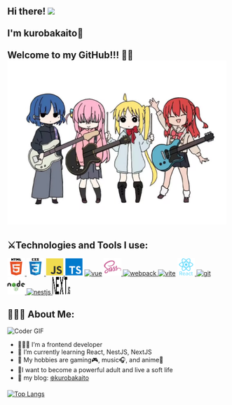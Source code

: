 <h2 align="left">
 <abc>
  Hi there! <img src="https://user-images.githubusercontent.com/42378118/110234147-e3259600-7f4e-11eb-95be-0c4047144dea.gif" width="30"><br>
  <br> I'm kurobakaito🥰 <br>
  <br> Welcome to my GitHub!!! 🎉🎉<br>
  <img src="./assets/孤独摇滚.jpg" width="500"/> 
  <br>
 </abc>
</h2>
<h2 align="left">⚔️Technologies and Tools I use:</h2>
<p align="left">
    <a href="https://www.w3.org/html/" target="_blank"> <img src="https://raw.githubusercontent.com/devicons/devicon/master/icons/html5/html5-original-wordmark.svg" alt="html5" width="40" height="40"/> </a>
    <a href="https://www.w3schools.com/css/" target="_blank"> <img src="https://raw.githubusercontent.com/devicons/devicon/master/icons/css3/css3-original-wordmark.svg" alt="css3" width="40" height="40"/> </a>
    <a href="https://developer.mozilla.org/en-US/docs/Web/JavaScript" target="_blank"> <img src="https://raw.githubusercontent.com/devicons/devicon/master/icons/javascript/javascript-original.svg" alt="javascript" width="40" height="40"/> </a>
    <a href="https://www.typescriptlang.org/" target="_blank"> <img src="https://raw.githubusercontent.com/devicons/devicon/master/icons/typescript/typescript-original.svg" alt="typescript" width="40" height="40"/></a>
    <a href="https://vuejs.org/" target="_blank"><img src="https://vuejs.org/images/logo.png" alt="vue" width="40" height="40"/></a>
    <a href="https://sass-lang.com" target="_blank"> <img src="https://raw.githubusercontent.com/devicons/devicon/master/icons/sass/sass-original.svg" alt="sass" width="40" height="40"/> </a>
    <a href="https://webpack.js.org/" target="_blank"> <img src="https://www.vectorlogo.zone/logos/js_webpack/js_webpack-icon.svg" alt="webpack" width="40" height="40"/> </a>
    <a href="https://vite.dev/" target="_blank"> <img src="https://vitejs.dev/logo.svg" alt="vite" width="40" height="40"/></a>
    <a href="https://reactjs.org/" target="_blank"> <img src="https://raw.githubusercontent.com/devicons/devicon/master/icons/react/react-original-wordmark.svg" alt="react" width="40" height="40"/> </a>
    <a href="https://git-scm.com/" target="_blank"> <img src="https://www.vectorlogo.zone/logos/git-scm/git-scm-icon.svg" alt="git" width="40" height="40"/> </a>
    <a href="https://nodejs.org" target="_blank"> <img src="https://raw.githubusercontent.com/devicons/devicon/master/icons/nodejs/nodejs-original-wordmark.svg" alt="nodejs" width="40" height="40"/> </a>
    <a href="https://nestjs.com/" target="_blank"> <img src="https://nestjs.com/img/logo_text.svg" alt="nestjs" width="40" height="40"/> </a>
    <a href="https://nextjs.org/" target="_blank"> <img src="./assets/next.svg" alt="nextjs" width="40" height="40"/> </a>
</p>

<h2 align="left">👨🏻‍💻 About Me:</h2>

<img src="https://media.giphy.com/media/SWoSkN6DxTszqIKEqv/giphy.gif" alt="Coder GIF" width="500">

- 👨🏻‍💻 I’m a frontend developer
- 🌱 I’m currently learning React, NestJS, NextJS
- 🎁 My hobbies are gaming🎮, music🎧, and anime👻
- 🌈I want to become a powerful adult and live a soft life
- 🔭 my blog: [❄️kurobakaito](https://kurobakaito7.github.io)

[![Top Langs](https://github-readme-stats.vercel.app/api/top-langs/?username=kurobakaito7&layout=compact)](https://github.com/anuraghazra/github-readme-stats)


